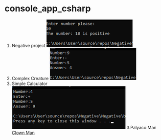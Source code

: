# console_app_csharp

1. Negative project ![Negative project](positive.png)
2. Complex Creature  ![Complex Creature](answer.png)
3. Simple Calculator ![Simple Calculator](simple_calculator.png)
3.Palyaco Man [Clown Man](palyacoman.png)

